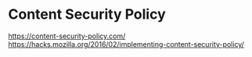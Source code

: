 # Content Security Policy

<https://content-security-policy.com/>
<https://hacks.mozilla.org/2016/02/implementing-content-security-policy/>

